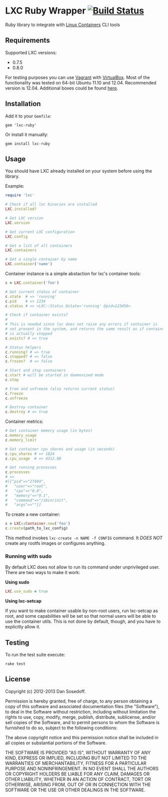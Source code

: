 # LXC Ruby Wrapper [![Build Status](https://secure.travis-ci.org/sosedoff/lxc-ruby.png?branch=master)](http://travis-ci.org/sosedoff/lxc-ruby)

Ruby library to integrate with [Linux Containers](http://lxc.sourceforge.net/) CLI tools

## Requirements

Supported LXC versions:

- 0.7.5
- 0.8.0  

For testing purposes you can use [Vagrant](http://vagrantup.com/) with [VirtualBox](https://www.virtualbox.org/). 
Most of the functionality was tested on 64-bit Ubuntu 11.10 and 12.04. Recommended version is 12.04. 
Additional boxes could be found [here](http://www.vagrantbox.es/).

## Installation

Add it to your `Gemfile`:

```
gem 'lxc-ruby'
```

Or install it manually:

```
gem install lxc-ruby
```

## Usage

You should have LXC already installed on your system before using the library.

Example:

```ruby
require 'lxc'

# Check if all lxc binaries are installed
LXC.installed?

# Get LXC version
LXC.version

# Get current LXC configuration
LXC.config

# Get a list of all containers
LXC.containers

# Get a single container by name
LXC.container('name')
```

Container instance is a simple abstaction for lxc's container tools:

```ruby
c = LXC.container('foo')

# Get current status of container
c.state  # => 'running'
c.pid    # => 1234
c.status # => <LXC::Status @state='running' @pid=123456>

# Check if container exists?
#
# This is needed since lxc does not raise any errors if container is
# not present in the system, and returns the same result as if container
# is actually stopped
c.exists? # => true

# Status helpers
c.running? # => true
c.stopped? # => false
c.frozen?  # => false

# Start and stop containers
c.start # will be started in daemonized mode
c.stop

# Free and unfreeze (also returns current status)
c.freeze
c.unfreeze

# Destroy container
c.destroy # => true
```

Container metrics:

```ruby
# Get container memory usage (in bytes)
c.memory_usage
c.memory_limit

# Get container cpu shares and usage (in seconds)
c.cpu_shares # => 1024
c.cpu_usage  # => 4312.08

# Get running processes
c.processes 
# => 
#[{"pid"=>"27404",
#   "user"=>"root",
#   "cpu"=>"0.0",
#   "memory"=>"0.1",
#   "command"=>"/sbin/init",
#   "args"=>""}]
```

To create a new container:

``` ruby
c = LXC::Container.new('foo')
c.create(path_to_lxc_config)
```

This method invokes ```lxc-create -n NAME -f CONFIG``` command. It *DOES NOT* create 
any rootfs images or configures anything.

### Running with sudo

By default LXC does not allow to run its command under unprivileged user. There are
two ways to make it work: 

**Using sudo**

```ruby
LXC.use_sudo = true
```

**Using lxc-setcap**

If you want to make container usable by non-root users, run lxc-setcap as root, and some capabilities will be set so that normal users will be able to use the container utils. This is not done by default, though, and you have to explicitly allow it.

## Testing

To run the test suite execute:

```
rake test
```

## License

Copyright (c) 2012-2013 Dan Sosedoff.

Permission is hereby granted, free of charge, to any person obtaining a copy of this software and associated documentation files (the "Software"), to deal in the Software without restriction, including without limitation the rights to use, copy, modify, merge, publish, distribute, sublicense, and/or sell copies of the Software, and to permit persons to whom the Software is furnished to do so, subject to the following conditions:

The above copyright notice and this permission notice shall be included in all copies or substantial portions of the Software.

THE SOFTWARE IS PROVIDED "AS IS", WITHOUT WARRANTY OF ANY KIND, EXPRESS OR IMPLIED, INCLUDING BUT NOT LIMITED TO THE WARRANTIES OF MERCHANTABILITY, FITNESS FOR A PARTICULAR PURPOSE AND NONINFRINGEMENT. IN NO EVENT SHALL THE AUTHORS OR COPYRIGHT HOLDERS BE LIABLE FOR ANY CLAIM, DAMAGES OR OTHER LIABILITY, WHETHER IN AN ACTION OF CONTRACT, TORT OR OTHERWISE, ARISING FROM, OUT OF OR IN CONNECTION WITH THE SOFTWARE OR THE USE OR OTHER DEALINGS IN THE SOFTWARE.